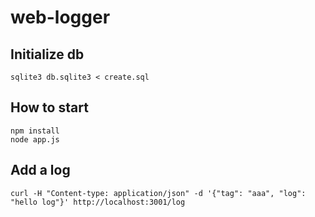 # web-logger

## Initialize db

```
sqlite3 db.sqlite3 < create.sql
```

## How to start

```
npm install
node app.js
```

## Add a log

```
curl -H "Content-type: application/json" -d '{"tag": "aaa", "log": "hello log"}' http://localhost:3001/log
```
